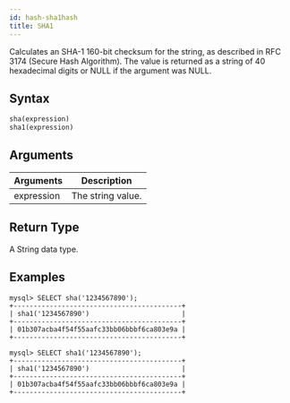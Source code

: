 ```yaml
---
id: hash-sha1hash
title: SHA1
---
```


Calculates an SHA-1 160-bit checksum for the string, as described in RFC 3174 (Secure Hash Algorithm).
The value is returned as a string of 40 hexadecimal digits or NULL if the argument was NULL.

## Syntax

```sql
sha(expression)
sha1(expression)
```

## Arguments

| Arguments   | Description |
| ----------- | ----------- |
| expression  | The string value. |

## Return Type

A String data type.

## Examples

```text
mysql> SELECT sha('1234567890');
+------------------------------------------+
| sha1('1234567890')                       |
+------------------------------------------+
| 01b307acba4f54f55aafc33bb06bbbf6ca803e9a |
+------------------------------------------+
```

```text
mysql> SELECT sha1('1234567890');
+------------------------------------------+
| sha1('1234567890')                       |
+------------------------------------------+
| 01b307acba4f54f55aafc33bb06bbbf6ca803e9a |
+------------------------------------------+
```
